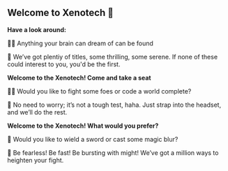 ## Welcome to Xenotech 👋



**Have a look around:**

🙋‍♀️ Anything your brain can dream of can be found

🌈 We’ve got plentiy of titles, some thrilling, some serene. If none of these could interest to you, you'd be the first.

**Welcome to the Xenotech! Come and take a seat**

👩‍💻 Would you like to fight some foes or code a world complete?

🍿 No need to worry; it’s not a tough test, haha. Just strap into the headset, and we’ll do the rest.

**Welcome to the Xenotech! What would you prefer?**

🧙 Would you like to wield a sword or cast some magic blur?

🏃 Be fearless! Be fast! Be bursting with might! We’ve got a million ways to heighten your fight.
